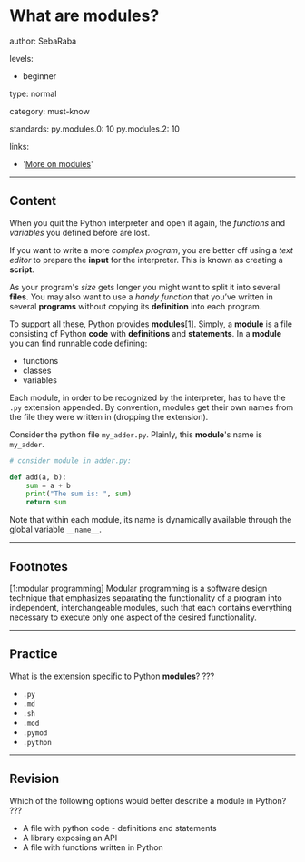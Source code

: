 # What are modules?
author: SebaRaba

levels:

  - beginner

type: normal

category: must-know

standards:
  py.modules.0: 10
  py.modules.2: 10

links:

  - '[More on modules](https://docs.python.org/3/tutorial/modules.html)'

---
## Content

When you quit the Python interpreter and open it again, the *functions* and *variables* you defined before are lost.

If you want to write a more *complex program*, you are better off using a *text editor* to prepare the **input** for the interpreter. This is known as creating a **script**.

As your program's *size* gets longer you might want to split it into several **files**. You may also want to use a *handy function* that you’ve written in several **programs** without copying its **definition** into each program.

To support all these, Python provides **modules**[1]. Simply, a **module** is a file consisting of Python **code** with **definitions** and **statements**. In a **module** you can find runnable code defining:
- functions
- classes
- variables

Each module, in order to be recognized by the interpreter, has to have the `.py` extension appended. By convention, modules get their own names from the file they were written in (dropping the extension).

Consider the python file `my_adder.py`. Plainly, this **module**'s name is `my_adder`.

```python
# consider module in adder.py:

def add(a, b):
    sum = a + b
    print("The sum is: ", sum)
    return sum
```

Note that within each module, its name is dynamically available through the global variable `__name__`.

---
## Footnotes

[1:modular programming]
Modular programming is a software design technique that emphasizes separating the functionality of a program into independent, interchangeable modules, such that each contains everything necessary to execute only one aspect of the desired functionality.

---
## Practice

What is the extension specific to Python **modules**?
???

* `.py`
* `.md`
* `.sh`
* `.mod`
* `.pymod`
* `.python`

---
## Revision

Which of the following options would better describe a module in Python?
???

* A file with python code - definitions and statements
* A library exposing an API
* A file with functions written in Python
